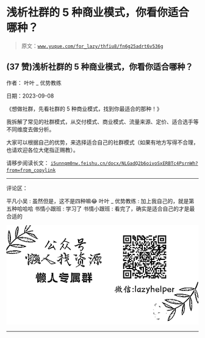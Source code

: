 # 浅析社群的 5 种商业模式，你看你适合哪种？

> 原文：[`www.yuque.com/for_lazy/thfiu8/fn6g25adrt6v536g`](https://www.yuque.com/for_lazy/thfiu8/fn6g25adrt6v536g)

## (37 赞)浅析社群的 5 种商业模式，你看你适合哪种？

作者： 叶叶 _ 优势教练

日期：2023-09-08

《想做社群，先看社群的 5 种商业模式，找到你最适合的那种！》

我拆解了常见的社群模式，从交付模式、商业模式、流量来源、定价、适合选手等不同维度去做分析。

大家可以根据自己的优势，来选择适合自己的社群模式（如果有地方写得不合理，也请欢迎各位大佬指正赐教）。

请移步阅读长文：
[`i5unnqm0nw.feishu.cn/docx/NLGadQ2b6oivoSxERBTc4PsrnWh?from=from_copylink`](https://i5unnqm0nw.feishu.cn/docx/NLGadQ2b6oivoSxERBTc4PsrnWh?from=from_copylink)

* * *

评论区：

平凡小吴 : 虽然但是，这不是四种嘛😂
叶叶 _ 优势教练 : 加上我自己的，就是第五种哈哈哈
书情小跟班 : 学习了
书情小跟班 : 看完了，确实是适合自己的才是最合适的

![](img/1c37d505930596d12a88ab23e11aa07a.png)

* * *